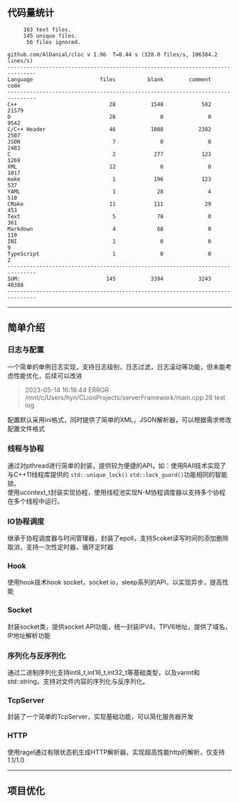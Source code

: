 ## 代码量统计

```
     163 text files.
     145 unique files.
      56 files ignored.

github.com/AlDanial/cloc v 1.96  T=0.44 s (328.0 files/s, 106384.2 lines/s)
-------------------------------------------------------------------------------
Language                     files          blank        comment           code
-------------------------------------------------------------------------------
C++                             28           1548            582          21579
D                               26              0              0           9542
C/C++ Header                    46           1088           2382           2507
JSON                             7              0              0           2483
C                                2            277            123           1269
XML                             12              0              0           1017
make                             1            196            123            537
YAML                             1             28              4            510
CMake                           11            111             29            453
Text                             5             78              0            361
Markdown                         4             68              0            119
INI                              1              0              0              9
TypeScript                       1              0              0              2
-------------------------------------------------------------------------------
SUM:                           145           3394           3243          40388
-------------------------------------------------------------------------------
```

---  

## 简单介绍

### 日志与配置

一个简单的单例日志实现，支持日志级别，日志过滤，日志滚动等功能，但未能考虑性能优化，后续可以改进

> 2023-05-14 16:18:44 ERROR /mnt/c/Users/hyn/CLionProjects/serverFramework/main.cpp:28 test log

配置默认采用ini格式，同时提供了简单的XML，JSON解析器，可以根据需求修改配置文件格式

### 线程与协程

通过对pthread进行简单的封装，提供较为便捷的API，如：使用RAII技术实现了与C++11线程库提供的 `std::unique_lock()`
`std::lock_guard()`功能相同的智能锁。  
使用ucontext_t封装实现协程，使用线程池实现N-M协程调度器以支持多个协程在多个线程中运行。

### IO协程调度

继承于协程调度器与时间管理器，封装了epoll，支持Scoket读写时间的添加删除取消，支持一次性定时器，循环定时器

### Hook

使用hook技术hook socket，socket io，sleep系列的API，以实现异步，提高性能

### Socket

封装socket类，提供socket API功能，统一封装IPV4，TPV6地址，提供了域名，IP地址解析功能

### 序列化与反序列化

通过二进制序列化支持int8_t,int16_t,int32_t等基础类型，以及varint和std::string，支持对文件内容的序列化与反序列化。

### TcpServer

封装了一个简单的TcpServer，实现基础功能，可以简化服务器开发

### HTTP

使用ragel通过有限状态机生成HTTP解析器，实现超高性能http的解析，仅支持1.1/1.0

---

## 项目优化  


